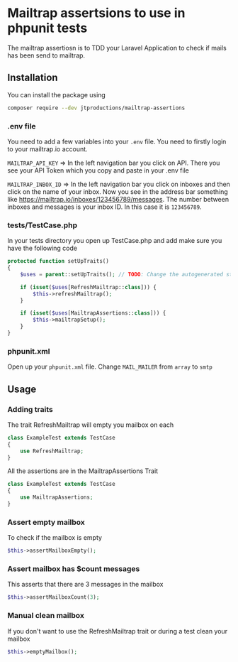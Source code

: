 # Mailtrap assertsions to use in phpunit tests

The mailtrap assertiosn is to TDD your Laravel Application to check if mails has been send to mailtrap.

## Installation

You can install the package using

```bash
composer require --dev jtproductions/mailtrap-assertions
```

### .env file

You need to add a few variables into your `.env` file. You need to firstly login to your mailtrap.io account.

`MAILTRAP_API_KEY` =>
In the left navigation bar you click on API. There you see your API Token which you copy and paste in your .env file

`MAILTRAP_INBOX_ID` => In the left navigation bar you click on inboxes and then click on the name of your inbox. Now you
see in the address bar something like https://mailtrap.io/inboxes/123456789/messages. The number between inboxes and
messages is your inbox ID. In this case it is `123456789`.

### tests/TestCase.php

In your tests directory you open up TestCase.php and add make sure you have the following code

```php
protected function setUpTraits()
{
    $uses = parent::setUpTraits(); // TODO: Change the autogenerated stub

    if (isset($uses[RefreshMailtrap::class])) {
        $this->refreshMailtrap();
    }

    if (isset($uses[MailtrapAssertions::class])) {
        $this->mailtrapSetup();
    }
}
```

### phpunit.xml

Open up your `phpunit.xml` file. Change `MAIL_MAILER` from `array` to `smtp`

## Usage

### Adding traits

The trait RefreshMailtrap will empty you mailbox on each

```php 
class ExampleTest extends TestCase
{
    use RefreshMailtrap;    
}
```

All the assertions are in the MailtrapAssertions Trait

```php
class ExampleTest extends TestCase
{
    use MailtrapAssertions;    
}
```

### Assert empty mailbox

To check if the mailbox is empty

```php
$this->assertMailboxEmpty();
```

### Assert mailbox has $count messages

This asserts that there are 3 messages in the mailbox

```php
$this->assertMailboxCount(3);
```

### Manual clean mailbox

If you don't want to use the RefreshMailtrap trait or during a test clean your mailbox

```php
$this->emptyMailbox();
```
